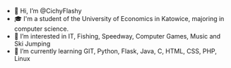 - 👋 Hi, I’m @CichyFlashy
- 🎓 I'm a student of the University of Economics in Katowice, majoring in computer science. 
- 👀 I’m interested in IT, Fishing, Speedway, Computer Games, Music and Ski Jumping
- 🌱 I’m currently learning GIT, Python, Flask, Java, C, HTML, CSS, PHP, Linux


<!---
CichyFlashy/CichyFlashy is a ✨ special ✨ repository because its `README.md` (this file) appears on your GitHub profile.
You can click the Preview link to take a look at your changes.
--->
